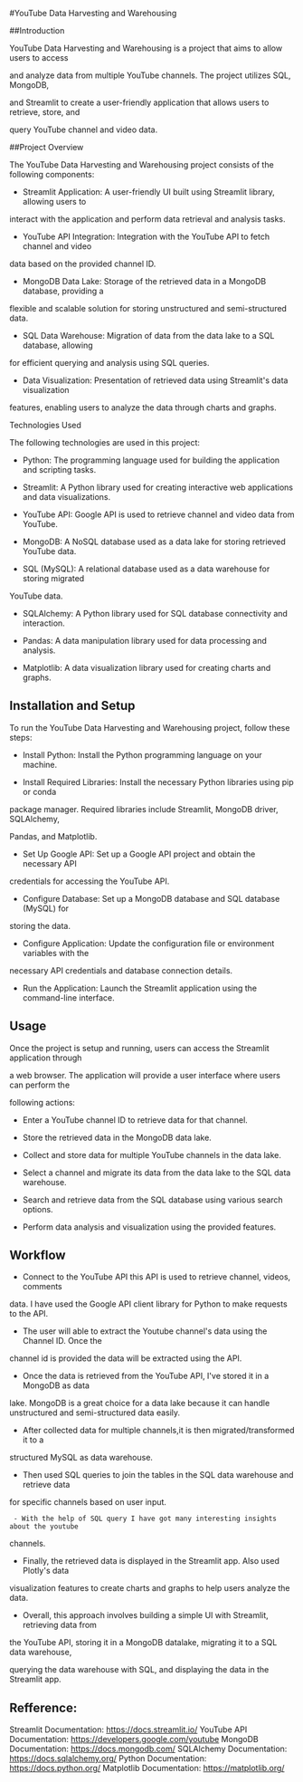 #YouTube Data Harvesting and Warehousing

##Introduction

YouTube Data Harvesting and Warehousing is a project that aims to allow users to access 

and analyze data from multiple YouTube channels. The project utilizes SQL, MongoDB, 

and Streamlit to create a user-friendly application that allows users to retrieve, store, and 

query YouTube channel and video data.

##Project Overview

The YouTube Data Harvesting and Warehousing project consists of the following components:

- Streamlit Application: A user-friendly UI built using Streamlit library, allowing users to 

interact with the application and perform data retrieval and analysis tasks.

- YouTube API Integration: Integration with the YouTube API to fetch channel and video 

data based on the provided channel ID.

- MongoDB Data Lake: Storage of the retrieved data in a MongoDB database, providing a 

flexible and scalable solution for storing unstructured and semi-structured data.

- SQL Data Warehouse: Migration of data from the data lake to a SQL database, allowing  

for efficient querying and analysis using SQL queries.

- Data Visualization: Presentation of retrieved data using Streamlit's data visualization 

features, enabling users to analyze the data through charts and graphs.

Technologies Used

The following technologies are used in this project:

- Python: The programming language used for building the application and scripting 
tasks.

- Streamlit: A Python library used for creating interactive web applications and data 
visualizations.

- YouTube API: Google API is used to retrieve channel and video data from YouTube.

- MongoDB: A NoSQL database used as a data lake for storing retrieved YouTube data.

- SQL (MySQL): A relational database used as a data warehouse for storing migrated 

YouTube data.

- SQLAlchemy: A Python library used for SQL database connectivity and interaction.

- Pandas: A data manipulation library used for data processing and analysis.

- Matplotlib: A data visualization library used for creating charts and graphs.

## Installation and Setup

To run the YouTube Data Harvesting and Warehousing project, follow these steps:

- Install Python: Install the Python programming language on your machine.

- Install Required Libraries: Install the necessary Python libraries using pip or conda  

package manager. Required libraries include Streamlit, MongoDB driver, SQLAlchemy, 

Pandas, and Matplotlib.

- Set Up Google API: Set up a Google API project and obtain the necessary API 

credentials for accessing the YouTube API.

- Configure Database: Set up a MongoDB database and SQL database (MySQL) for 

storing the data.
- Configure Application: Update the configuration file or environment variables with the 

necessary API credentials and database connection details.

- Run the Application: Launch the Streamlit application using the command-line interface.

## Usage

Once the project is setup and running, users can access the Streamlit application through 

a web browser. The application will provide a user interface where users can perform the 

following actions:

- Enter a YouTube channel ID to retrieve data for that channel.

- Store the retrieved data in the MongoDB data lake.

- Collect and store data for multiple YouTube channels in the data lake.

- Select a channel and migrate its data from the data lake to the SQL data warehouse.

- Search and retrieve data from the SQL database using various search options.

- Perform data analysis and visualization using the provided features.

## Workflow 

  - Connect to the YouTube API this API is used to retrieve channel, videos, comments 
  
  data. I have used the Google API client library for Python to make requests to the API.
  
  - The user will able to extract the Youtube channel's data using the Channel ID. Once the 
  
  channel id is provided the data will be extracted using the API.
  
  - Once the data is retrieved from the YouTube API, I've stored it in a MongoDB as data 
  
  lake. MongoDB is a great choice for a data lake because it can handle unstructured and 
  semi-structured data easily.
  
  - After collected data for multiple channels,it is then migrated/transformed it to a 
  
  structured MySQL as data warehouse.
  
  - Then used SQL queries to join the tables in the SQL data warehouse and retrieve data 
  
  for specific channels based on user input.
  
     - With the help of SQL query I have got many interesting insights about the youtube 
channels.

- Finally, the retrieved data is displayed in the Streamlit app. Also used Plotly's data 

visualization features to create charts and graphs to help users analyze the data. 

- Overall, this approach involves building a simple UI with Streamlit, retrieving data from 

the YouTube API, storing it in a MongoDB datalake, migrating it to a SQL data warehouse, 
      
querying the data warehouse with SQL, and displaying the data in the Streamlit app.
         
## Refference:

Streamlit Documentation: https://docs.streamlit.io/
YouTube API Documentation: https://developers.google.com/youtube
MongoDB Documentation: https://docs.mongodb.com/
SQLAlchemy Documentation: https://docs.sqlalchemy.org/
Python Documentation: https://docs.python.org/
Matplotlib Documentation: https://matplotlib.org/

